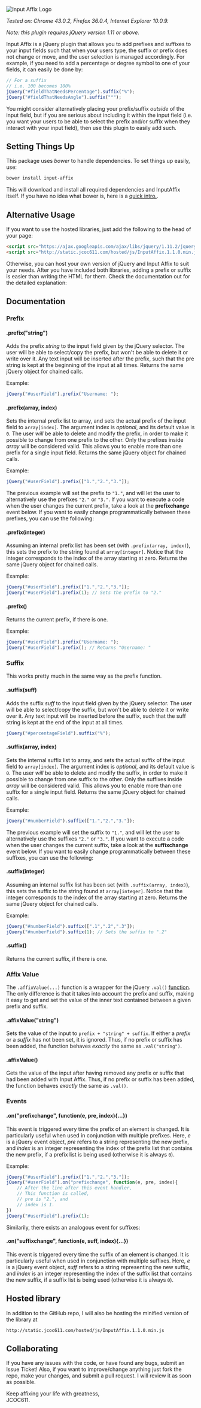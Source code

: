 ![Input Affix Logo](http://static.jcoc611.com/lab/InputAffix/logo.png?a=yes)

*Tested on: Chrome 43.0.2, Firefox 36.0.4, Internet Explorer 10.0.9.*

*Note: this plugin requires jQuery version 1.11 or above.* 

Input Affix is a jQuery plugin that allows you to add prefixes and suffixes to your input fields such that when your users type, the suffix or prefix does not change or move, and the user selection is managed accordingly. For example, if you need to add a percentage or degree symbol to one of your fields, it can easily be done by:

```javascript
// For a suffix
// i.e. 100 becomes 100%
jQuery("#fieldThatNeedsPercentage").suffix("%");
jQuery("#fieldThatNeedsAngle").suffix("°");
```

You might consider alternatively placing your prefix/suffix *outside* of the input field, but if you are serious about including it within the input field (i.e. you want your users to be able to select the prefix and/or suffix when they interact with your input field), then use this plugin to easily add such.

## Setting Things Up
This package uses *bower* to handle dependencies. To set things up easily, use:

```bash
bower install input-affix
```

This will download and install all required dependencies and InputAffix itself. If you have no idea what bower is, here is a [quick intro.](http://bower.io/).

## Alternative Usage
If you want to use the hosted libraries, just add the following to the head of your page:

```html
<script src="https://ajax.googleapis.com/ajax/libs/jquery/1.11.2/jquery.min.js"></script>
<script src="http://static.jcoc611.com/hosted/js/InputAffix.1.1.0.min.js"></script>
```

Otherwise, you can host your own version of jQuery and Input Affix to suit your needs. After you have included both libraries, adding a prefix or suffix is easier than writing the HTML for them. Check the documentation out for the detailed explanation:

## Documentation

### Prefix
#### .prefix("string")
Adds the prefix *string* to the input field given by the jQuery selector. The user will be able to select/copy the prefix, but won't be able to delete it or write over it. Any text input will be inserted after the prefix, such that the pre string is kept at the beginning of the input at all times. Returns the same jQuery object for chained calls.

Example:

```javascript
jQuery("#userField").prefix("Username: ");
```

#### .prefix(array, index)
Sets the internal prefix list to array, and sets the actual prefix of the input field to `array[index]`. The argument index is *optional*, and its default value is `0`. The user *will* be able to delete and modify the prefix, in order to make it possible to change from one prefix to the other. Only the prefixes inside *array* will be considered valid. This allows you to enable more than one prefix for a single input field. Returns the same jQuery object for chained calls.

Example:

```javascript
jQuery("#userField").prefix(["1.","2.","3."]);
```

The previous example will set the prefix to `"1."`, and will let the user to alternatively use the prefixes `"2."` or `"3."`. If you want to execute a code when the user changes the current prefix, take a look at the **prefixchange** event below. If you want to easily change programmatically between these prefixes, you can use the following:

#### .prefix(integer)
Assuming an internal prefix list has been set (with `.prefix(array, index)`), this sets the prefix to the string found at `array[integer]`. Notice that the integer corresponds to the index of the array starting at zero. Returns the same jQuery object for chained calls.

Example:

```javascript
jQuery("#userField").prefix(["1.","2.","3."]);
jQuery("#userField").prefix(1); // Sets the prefix to "2."
```

#### .prefix()
Returns the current prefix, if there is one.

Example:

```javascript
jQuery("#userField").prefix("Username: ");
jQuery("#userField").prefix(); // Returns "Username: "
```

### Suffix
This works pretty much in the same way as the prefix function.

#### .suffix(suff)
Adds the suffix *suff* to the input field given by the jQuery selector. The user will be able to select/copy the suffix, but won't be able to delete it or write over it. Any text input will be inserted before the suffix, such that the suff string is kept at the end of the input at all times.

```javascript
jQuery("#percentageField").suffix("%");
```

#### .suffix(array, index)
Sets the internal suffix list to array, and sets the actual suffix of the input field to `array[index]`. The argument index is *optional*, and its default value is `0`. The user *will* be able to delete and modify the suffix, in order to make it possible to change from one suffix to the other. Only the suffixes inside *array* will be considered valid. This allows you to enable more than one suffix for a single input field. Returns the same jQuery object for chained calls.

Example:

```javascript
jQuery("#numberField").suffix(["1.","2.","3."]);
```

The previous example will set the suffix to `"1."`, and will let the user to alternatively use the suffixes `"2."` or `"3."`. If you want to execute a code when the user changes the current suffix, take a look at the **suffixchange** event below. If you want to easily change programmatically between these suffixes, you can use the following:

#### .suffix(integer)
Assuming an internal suffix list has been set (with `.suffix(array, index)`), this sets the suffix to the string found at `array[integer]`. Notice that the integer corresponds to the index of the array starting at zero. Returns the same jQuery object for chained calls.

Example:

```javascript
jQuery("#numberField").suffix([".1",".2",".3"]);
jQuery("#numberField").suffix(1); // Sets the suffix to ".2"
```

#### .suffix()
Returns the current suffix, if there is one.

### Affix Value
The `.affixValue(...)` function is a wrapper for the jQuery `.val()` [function](https://api.jquery.com/val/). The only difference is that it takes into account the prefix and suffix, making it easy to get and set the value of the inner text contained between a given prefix and suffix.

#### .affixValue("string")
Sets the value of the input to `prefix + "string" + suffix`. If either a *prefix* or a *suffix* has not been set, it is ignored. Thus, if no prefix or suffix has been added, the function behaves *exactly* the same as `.val("string")`.

#### .affixValue()
Gets the value of the input after having removed any prefix or suffix that had been added with Input Affix. Thus, if no prefix or suffix has been added, the function behaves *exactly* the same as `.val()`.

### Events

#### .on("prefixchange", function(e, pre, index){...})
This event is triggered every time the prefix of an element is changed. It is particularly useful when used in conjunction with multiple prefixes. Here, *e* is a jQuery event object, *pre* refers to a string representing the new prefix, and *index* is an integer representing the index of the prefix list that contains the new prefix, if a prefix list is being used (otherwise it is always `0`).

Example:

```javascript
jQuery("#userField").prefix(["1.","2.","3."]);
jQuery("#userField").on("prefixchange", function(e, pre, index){
    // After the line after this event handler,
    // This function is called,
    // pre is "2.", and
    // index is 1.
})
jQuery("#userField").prefix(1);
```

Similarily, there exists an analogous event for suffixes:

#### .on("suffixchange", function(e, suff, index){...})
This event is triggered every time the suffix of an element is changed. It is particularly useful when used in conjunction with multiple suffixes. Here, *e* is a jQuery event object, *suff* refers to a string representing the new suffix, and *index* is an integer representing the index of the suffix list that contains the new suffix, if a suffix list is being used (otherwise it is always `0`).

## Hosted library
In addition to the GitHub repo, I will also be hosting the minified version of the library at

    http://static.jcoc611.com/hosted/js/InputAffix.1.1.0.min.js

## Collaborating
If you have any issues with the code, or have found any bugs, submit an Issue Ticket! Also, if you want to improve/change anything just fork the repo, make your changes, and submit a pull request. I will review it as soon as possible.

Keep affixing your life with greatness,  
JCOC611.
